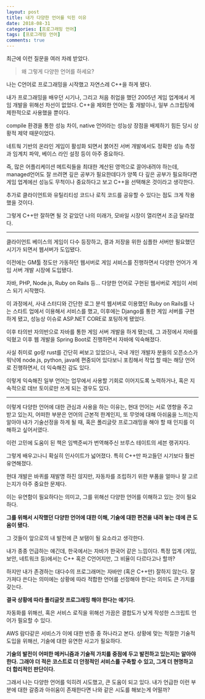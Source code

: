 ```yaml
---
layout: post
title: 내가 다양한 언어를 익힌 이유
date: 2018-08-31
categories: [프로그래밍 언어]
tags: [프로그래밍 언어]
comments: true
---
```


최근에 이런 질문을 여러 차례 받았다.

>왜 그렇게 다양한 언어를 하세요?

나는 C언어로 프로그래밍을 시작했고 자연스레 C++을 하게 됐다.  

내가 프로그래밍을 배우던 시기나, 그리고 처음 취업을 했던 2005년 게임 업계에서 게임 개발을 위해선 차선이 없었다. C++을 제외한 언어는 툴 개발이나, 일부 스크립팅에 제한적으로 사용했을 뿐이다.

compile 환경을 통한 성능 차이, native 언어라는 성능상 장점을 배제하기 힘든 당시 상황적 제약 때문이었다.

네트웍 기반의 온라인 게임이 활성화 되면서 붉어진 서버 개발에서도 정확한 성능 측정과 임계치 파악, 베이스 라인 설정 등이 아주 중요하다. 

즉, 많은 어플리케이션 메트릭들을 최대한 계산된 영역으로 끌어내려야 하는데, managed언어도 잘 쓰려면 깊은 공부가 필요한데다가 양쪽 다 깊은 공부가 필요하다면 게임 업계에선 성능도 무척이나 중요하다고 보고 C++을 선택해온 것이라고 생각한다.

추가로 클라이언트와 유틸리티성 코드나 로직 코드를 공유할 수 있다는 점도 크게 작용했을 것이다.

그렇게 C++만 잘하면 될 것 같았던 나의 미래가, 모바일 시장이 열리면서 조금 달라졌다.

--- 

클라이언트 베이스의 게임이 다수 등장하고, 결과 저장을 위한 심플한 서버만 필요했던 시기가 되면서 웹서버가 도입됐다.

이전에는 GM툴 정도만 가동하던 웹서버로 게임 서비스를 진행하면서 다양한 언어가 게임 서버 개발 시장에 도입됐다.

자바, PHP, Node.js, Ruby on Rails 등… 다양한 언어로 구현된 웹서버로 게임이 서비스 되기 시작했다.

이 과정에서, 사내 스터디와 간단한 로그 분석 웹서버로 이용했던 Ruby on Rails를 나는 스타트 업에서 이용해서 서비스를 했고, 이후에는 Django를 통한 게임 서버를 구현하게 됐고, 성능상 이슈로 ASP.NET CORE로 포팅하게 됐었다.

이후 타의반 자의반으로 자바를 통한 게임 서버 개발을 하게 됐는데, 그 과정에서 자바를 익혔고 이후 웹 개발을 Spring Boot로 진행하면서 자바에 익숙해졌다.

사실 취미로 go랑 rust를 간단히 써보고 있었으나, 국내 개인 개발자 분들의 오픈소스가 워낙에 node.js, python, java에 편중되어 있다보니 포킹해서 작업 할 때는 해당 언어로 진행하면서, 더 익숙해진 감도 있다.

이렇게 익숙해진 일부 언어는 업무에서 사용할 기회로 이어지도록 노력하거나, 혹은 지속적으로 데브 토이로만 쓰게 되는 경우도 있다.

---

이렇게 다양한 언어에 대한 관심과 사용을 하는 이유는, 현대 언어는 서로 영향을 주고 받고 있는지, 어떠한 부분은 언어의 근본적 한계인지, 또 무엇에 대해 아쉬움을 느끼는지 알아야 내가 기술선정을 하게 될 때, 혹은 폴리글랏 프로그래밍을 해야 할 때 인지를 이해하고 싶어서였다.

이런 고민에 도움이 된 책은 임백준씨가 번역해주신 브루스 테이트의 세븐 랭귀지다.

그렇게 배우고나니 확실히 인사이트가 넓어졌다. 특히 C++만 파고들던 시기보다 훨씬 유연해졌다.

현대 개발은 바퀴를 재발명 하진 않지만, 자동차를 조립하기 위한 부품을 얼마나 잘 고르는지가 아주 중요한 문제다.

이는 유연함이 필요하다는 의미고, 그를 위해선 다양한 언어를 이해하고 있는 것이 필요하다.

**그를 위해서 시작했던 다양한 언어에 대한 이해, 기술에 대한 편견을 내려 놓는 데에 큰 도움이 됐다.**

그 것들이 앞으로의 내 발전에 큰 보탬이 될 요소라고 생각한다.

내가 종종 언급하는 얘긴데, 한국에서는 자바가 한국어 같은 느낌이다. 특정 업계 (게임, 보안, 네트워크 등)에서는 C++ 혹은 C언어지만, 그 비율이 다르다고나 할까?

하지만 내가 존경하는 대다수의 프로그래머는 자바만 (혹은 C++만) 잘하지 않는다.
잘 가져다 쓴다는 의미에는 상황에 따라 적합한 언어를 선정해야 한다는 의미도 큰 가치를 갖는다.

**결국 상황에 따라 폴리글랏 프로그래밍 해야 한다는 얘기다.**

자동화를 위해선, 혹은 서비스 로직을 위해선 가끔은 결합도가 낮게 작성한 스크립트 언어가 필요할 수 있다.

AWS 람다같은 서비스가 이에 대한 반증 중 하나라고 본다. 상황에 맞는 적절한 기술적 도입을 위해선, 기술에 대한 유연한 사고가 필요하다.

**기술의 발전이 어떠한 메커니즘과 기술적 가치를 중점에 두고 발전하고 있는지는 알아야 한다. 그래야 더 적은 코스트로 더 안정적인 서비스를 구축할 수 있고, 그게 더 현명하고 더 합리적인 판단이다.**

그래서 나는 다양한 언어를 익히려 시도했고, 큰 도움이 되고 있다. 내가 언급한 이런 부분에 대한 갈증과 아쉬움이 존재한다면 나와 같은 시도를 해보는게 어떨까?
